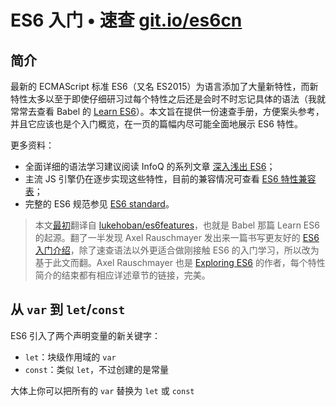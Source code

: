 # ES6 入门 • 速查 [git.io/es6cn](http://git.io/es6cn)

## 简介

最新的 ECMAScript 标准 ES6（又名 ES2015）为语言添加了大量新特性，而新特性太多以至于即使仔细研习过每个特性之后还是会时不时忘记具体的语法（我就常常去查看 Babel 的 [Learn ES6](https://babeljs.io/docs/learn-es2015/)）。本文旨在提供一份速查手册，方便案头参考，并且它应该也是个入门概览，在一页的篇幅内尽可能全面地展示 ES6 特性。

更多资料：
- 全面详细的语法学习建议阅读 InfoQ 的系列文章 [深入浅出 ES6](http://www.infoq.com/cn/es6-in-depth/)；
- 主流 JS 引擎仍在逐步实现这些特性，目前的兼容情况可查看 [ES6 特性兼容表](http://kangax.github.io/es5-compat-table/es6/)；
- 完整的 ES6 规范参见 [ES6 standard](http://www.ecma-international.org/ecma-262/6.0/)。


> 本文[最初](https://github.com/amio/es6features-depr-)翻译自 [lukehoban/es6features](https://github.com/lukehoban/es6features)，也就是 Babel 那篇 Learn ES6 的起源。翻了一半发现 Axel Rauschmayer 发出来一篇书写更友好的 [ES6 入门介绍](http://www.2ality.com/2015/08/getting-started-es6.html)，除了速查语法以外更适合做刚接触 ES6 的入门学习，所以改为基于此文而翻。Axel Rauschmayer 也是 [Exploring ES6](http://exploringjs.com/) 的作者，每个特性简介的结束都有相应详述章节的链接，完美。

## 从 `var` 到 `let`/`const`

ES6 引入了两个声明变量的新关键字：
- `let`：块级作用域的 `var`
- `const`：类似 `let`，不过创建的是常量

大体上你可以把所有的 `var` 替换为 `let` 或 `const`
